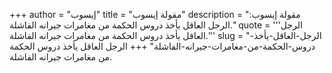 +++
author = "إيسوب"
title = "مقولة إيسوب"
description = "مقولة إيسوب: الرجل العاقل يأخذ دروس الحكمة من مغامرات جيرانه الفاشلة."
quote = '''الرجل العاقل يأخذ دروس الحكمة من مغامرات جيرانه الفاشلة.''' 
slug = "الرجل-العاقل-يأخذ-دروس-الحكمة-من-مغامرات-جيرانه-الفاشلة"
+++
الرجل العاقل يأخذ دروس الحكمة من مغامرات جيرانه الفاشلة.
